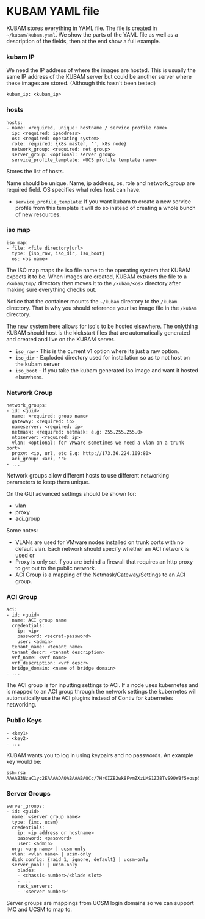 # KUBAM YAML file

KUBAM stores everything in YAML file.  The file is created in ```~/kubam/kubam.yaml```.  We show the parts of the YAML file as well as a description of the fields, then at the end show a full example. 
 

### kubam IP

We need the IP address of where the images are hosted.  This is usually the same IP address of the KUBAM server but could be another server where these images are stored. (Although this hasn't been tested)

```
kubam_ip: <kubam_ip>
``` 

### hosts

```
hosts:
- name: <required, unique: hostname / service profile name>
  ip: <required: ipaddress>
  os: <required: operating system>
  role: required: {k8s master, '', k8s node}
  network_group: <required: net group>
  server_group: <optional: server group>
  service_profile_template: <UCS profile template name>
```

Stores the list of hosts.

Name should be unique. Name, ip address, os, role and network_group are required field.
OS specifies what roles host can have.

* ```service_profile_template```: If you want kubam to create a new service profile from this template it will do so instead of creating a whole bunch of new resources. 

### iso map

```
iso_map:
- file: <file directory|url>
  type: {iso_raw, iso_dir, iso_boot}
  os: <os name>
```

The ISO map maps the iso file name to the operating system that KUBAM expects it to be.  When images are created, KUBAM extracts the file to a ```/kubam/tmp/``` directory then moves it to the ```/kubam/<os>``` directory after making sure everything checks out.  

Notice that the container mounts the ```~/kubam``` directory to the ```/kubam``` directory.  That is why you should reference your iso image file in the ```/kubam``` directory.  

The new system here allows for iso's to be hosted elsewhere.  The onlything KUBAM should host is the kickstart files that are automatically generated and created and live on the KUBAM server. 

* ```iso_raw``` - This is the current v1 option where its just a raw option.
* ```iso_dir``` - Exploded directory used for installation so as to not host on the kubam server
* ```iso_boot``` - If you take the kubam generated iso image and want it hosted elsewhere. 



### Network Group

```
network_groups:
- id: <guid>
  name: <required: group name>
  gateway: <required: ip>
  nameserver: <required: ip>
  netmask: <required: netmask: e.g: 255.255.255.0>
  ntpserver: <required: ip>
  vlan: <optional: for VMware sometimes we need a vlan on a trunk port> 
  proxy: <ip, url, etc E.g: http://173.36.224.109:80>
  aci_group: <aci, ''>
- ...
```

Network groups allow different hosts to use different networking parameters to keep them unique.  

On the GUI advanced settings should be shown for: 

* vlan
* proxy
* aci_group

Some notes: 
* VLANs are used for VMware nodes installed on trunk ports with no default vlan.
Each network should specify whether an ACI network is used or 
* Proxy is only set if you are behind a firewall that requires an http proxy to get out to the public network.
* ACI Group is a mapping of the Netmask/Gateway/Settings to an ACI group. 

### ACI Group

```
aci:
- id: <guid>
  name: ACI group name
  credentials:
    ip: <ip>
    password: <secret-password>
    user: <admin>
  tenant_name: <tenant name> 
  tenant_descr: <tenant description>
  vrf_name: <vrf name>
  vrf_description: <vrf descr>
  bridge_domain: <name of bridge domain> 
- ...

```

The ACI group is for inputting settings to ACI.  If a node uses kubernetes and is mapped to an ACI group through the network settings the kubernetes will automatically use the ACI plugins instead of Contiv for kubernetes networking. 
 

### Public Keys
  
```
- <key1>
- <key2>
- ...
```
KUBAM wants you to log in using keypairs and no passwords. An example key would be: 

```
ssh-rsa AAAAB3NzaC1yc2EAAAADAQABAAABAQCc/7HrOIZB2wk8FvmZXzLMS1ZJ8TvS9OWBf5xosp59NRvcAbwbclLRD2f9z5KvOF1n5a4mK03OetymTQQX08rBpZJZ5ZWztdjiFjIce6rm7V87CRjeuwa97XyhacKx98QcijOJWBbLf1TE/cRd8KVopfG/RPZeMMx1n3J071QRiVhbHEzVw3xuY4KruIb/2kLGHEyYqtx//y8c3k6UaMF180nOIaq6WBZVHnpYXZZ+EkolpJ+10objpueuWPcJe4OU7AIRP1JGsaDHrmXNoy9ygeWceSqOIqRLOdPneHtC6xU78t3ttpnRdC9OgtawIVqaq0wpvd7G0sQ7Jv2DO2hZ
```

### Server Groups

```
server_groups:
- id: <guid>
  name: <server group name>
  type: {imc, ucsm}
  credentials:
    ip: <ip address or hostname>
    password: <password>
    user: <admin>
  org: <org name> | ucsm-only
  vlan: <vlan name> | ucsm-only
  disk_config: {raid 1, ignore, default} | ucsm-only
  server_pool: | ucsm-only
    blades:
    - <chassis-number>/<blade slot>
    - ...
    rack_servers:
    - '<server number>'
```

Server groups are mappings from UCSM login domains so we can support IMC and UCSM to map to. 


